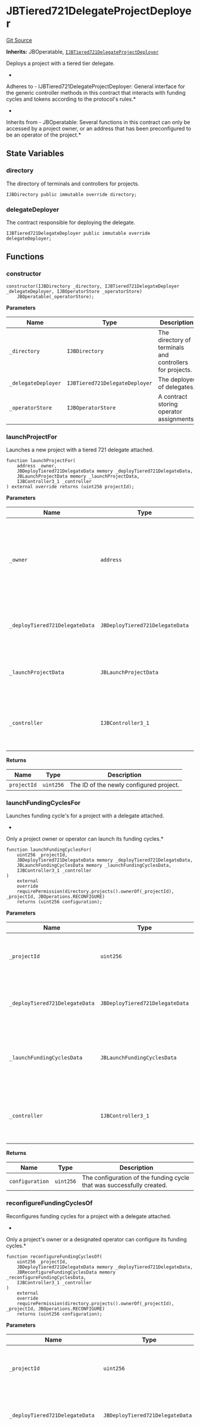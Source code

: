 # JBTiered721DelegateProjectDeployer
[Git Source](https://github.com/jbx-protocol/juice-721-delegate/blob/24c33179caef17b169ec5b6eb95923f5da66bf32/contracts/JBTiered721DelegateProjectDeployer.sol)

**Inherits:**
JBOperatable, [`IJBTiered721DelegateProjectDeployer`](/dev/api/extensions/juice-721-delegate/interfaces/IJBTiered721DelegateProjectDeployer.md)


Deploys a project with a tiered tier delegate.

*
Adheres to -
IJBTiered721DelegateProjectDeployer: General interface for the generic controller methods in this contract that interacts with funding cycles and tokens according to the protocol's rules.*

*
Inherits from -
JBOperatable: Several functions in this contract can only be accessed by a project owner, or an address that has been preconfigured to be an operator of the project.*


## State Variables
### directory

The directory of terminals and controllers for projects.


```solidity
IJBDirectory public immutable override directory;
```


### delegateDeployer

The contract responsible for deploying the delegate.


```solidity
IJBTiered721DelegateDeployer public immutable override delegateDeployer;
```


## Functions
### constructor


```solidity
constructor(IJBDirectory _directory, IJBTiered721DelegateDeployer _delegateDeployer, IJBOperatorStore _operatorStore)
    JBOperatable(_operatorStore);
```
**Parameters**

|Name|Type|Description|
|----|----|-----------|
|`_directory`|`IJBDirectory`|The directory of terminals and controllers for projects.|
|`_delegateDeployer`|`IJBTiered721DelegateDeployer`|The deployer of delegates.|
|`_operatorStore`|`IJBOperatorStore`|A contract storing operator assignments.|


### launchProjectFor


Launches a new project with a tiered 721 delegate attached.


```solidity
function launchProjectFor(
    address _owner,
    JBDeployTiered721DelegateData memory _deployTiered721DelegateData,
    JBLaunchProjectData memory _launchProjectData,
    IJBController3_1 _controller
) external override returns (uint256 projectId);
```
**Parameters**

|Name|Type|Description|
|----|----|-----------|
|`_owner`|`address`|The address to set as the owner of the project. The project ERC-721 will be owned by this address.|
|`_deployTiered721DelegateData`|`JBDeployTiered721DelegateData`|Data necessary to fulfill the transaction to deploy a delegate.|
|`_launchProjectData`|`JBLaunchProjectData`|Data necessary to fulfill the transaction to launch a project.|
|`_controller`|`IJBController3_1`|The controller with which the funding cycles should be configured.|

**Returns**

|Name|Type|Description|
|----|----|-----------|
|`projectId`|`uint256`|The ID of the newly configured project.|


### launchFundingCyclesFor


Launches funding cycle's for a project with a delegate attached.

*
Only a project owner or operator can launch its funding cycles.*


```solidity
function launchFundingCyclesFor(
    uint256 _projectId,
    JBDeployTiered721DelegateData memory _deployTiered721DelegateData,
    JBLaunchFundingCyclesData memory _launchFundingCyclesData,
    IJBController3_1 _controller
)
    external
    override
    requirePermission(directory.projects().ownerOf(_projectId), _projectId, JBOperations.RECONFIGURE)
    returns (uint256 configuration);
```
**Parameters**

|Name|Type|Description|
|----|----|-----------|
|`_projectId`|`uint256`|The ID of the project having funding cycles launched.|
|`_deployTiered721DelegateData`|`JBDeployTiered721DelegateData`|Data necessary to fulfill the transaction to deploy a delegate.|
|`_launchFundingCyclesData`|`JBLaunchFundingCyclesData`|Data necessary to fulfill the transaction to launch funding cycles for the project.|
|`_controller`|`IJBController3_1`|The controller with which the funding cycles should be configured.|

**Returns**

|Name|Type|Description|
|----|----|-----------|
|`configuration`|`uint256`|The configuration of the funding cycle that was successfully created.|


### reconfigureFundingCyclesOf


Reconfigures funding cycles for a project with a delegate attached.

*
Only a project's owner or a designated operator can configure its funding cycles.*


```solidity
function reconfigureFundingCyclesOf(
    uint256 _projectId,
    JBDeployTiered721DelegateData memory _deployTiered721DelegateData,
    JBReconfigureFundingCyclesData memory _reconfigureFundingCyclesData,
    IJBController3_1 _controller
)
    external
    override
    requirePermission(directory.projects().ownerOf(_projectId), _projectId, JBOperations.RECONFIGURE)
    returns (uint256 configuration);
```
**Parameters**

|Name|Type|Description|
|----|----|-----------|
|`_projectId`|`uint256`|The ID of the project having funding cycles reconfigured.|
|`_deployTiered721DelegateData`|`JBDeployTiered721DelegateData`|Data necessary to fulfill the transaction to deploy a delegate.|
|`_reconfigureFundingCyclesData`|`JBReconfigureFundingCyclesData`|Data necessary to fulfill the transaction to reconfigure funding cycles for the project.|
|`_controller`|`IJBController3_1`|The controller with which the funding cycles should be configured.|

**Returns**

|Name|Type|Description|
|----|----|-----------|
|`configuration`|`uint256`|The configuration of the funding cycle that was successfully reconfigured.|


### _launchProjectFor


Launches a project.


```solidity
function _launchProjectFor(
    address _owner,
    JBLaunchProjectData memory _launchProjectData,
    IJBTiered721Delegate _dataSource,
    IJBController3_1 _controller
) internal;
```
**Parameters**

|Name|Type|Description|
|----|----|-----------|
|`_owner`|`address`|The address to set as the owner of the project.|
|`_launchProjectData`|`JBLaunchProjectData`|Data necessary to fulfill the transaction to launch the project.|
|`_dataSource`|`IJBTiered721Delegate`|The data source to set.|
|`_controller`|`IJBController3_1`|The controller with which the funding cycles should be configured.|


### _launchFundingCyclesFor


Launches funding cycles for a project.


```solidity
function _launchFundingCyclesFor(
    uint256 _projectId,
    JBLaunchFundingCyclesData memory _launchFundingCyclesData,
    IJBTiered721Delegate _dataSource,
    IJBController3_1 _controller
) internal returns (uint256);
```
**Parameters**

|Name|Type|Description|
|----|----|-----------|
|`_projectId`|`uint256`|The ID of the project having funding cycles launched.|
|`_launchFundingCyclesData`|`JBLaunchFundingCyclesData`|Data necessary to fulfill the transaction to launch funding cycles for the project.|
|`_dataSource`|`IJBTiered721Delegate`|The data source to set.|
|`_controller`|`IJBController3_1`|The controller with which the funding cycles should be configured.|

**Returns**

|Name|Type|Description|
|----|----|-----------|
|`<none>`|`uint256`|configuration The configuration of the funding cycle that was successfully created.|


### _reconfigureFundingCyclesOf


Reconfigure funding cycles for a project.


```solidity
function _reconfigureFundingCyclesOf(
    uint256 _projectId,
    JBReconfigureFundingCyclesData memory _reconfigureFundingCyclesData,
    IJBTiered721Delegate _dataSource,
    IJBController3_1 _controller
) internal returns (uint256);
```
**Parameters**

|Name|Type|Description|
|----|----|-----------|
|`_projectId`|`uint256`|The ID of the project having funding cycles launched.|
|`_reconfigureFundingCyclesData`|`JBReconfigureFundingCyclesData`|Data necessary to fulfill the transaction to launch funding cycles for the project.|
|`_dataSource`|`IJBTiered721Delegate`|The data source to set.|
|`_controller`|`IJBController3_1`|The controller with which the funding cycles should be configured.|

**Returns**

|Name|Type|Description|
|----|----|-----------|
|`<none>`|`uint256`|The configuration of the funding cycle that was successfully reconfigured.|


